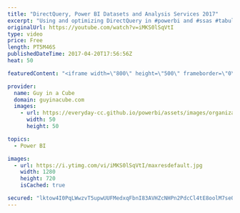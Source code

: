 ```yaml
---
title: "DirectQuery, Power BI Datasets and Analysis Services 2017"
excerpt: "Using and optimizing DirectQuery in #powerbi and #ssas #tabular (@marcorus) http://sqlblog.com/blogs/marco_russo/archive/2017/04/19/using-and-optimizing-directquery-in-powerbi-and-ssas-tabular.aspx  The Must Have Resource list to Master Power BI (@theexcelclub) http://theexcelclub.com/the-must-have-resource-list-to-master-power-bi/"
originalUrl: https://youtube.com/watch?v=iMKS0lSqVtI
type: video
price: Free
length: PT5M46S
publishedDateTime: 2017-04-20T17:56:56Z
heat: 50

featuredContent: "<iframe width=\"800\" height=\"500\" frameborder=\"0\" src=\"https://www.youtube.com/embed/iMKS0lSqVtI\" allow=\"accelerometer; autoplay; encrypted-media; gyroscope; picture-in-picture\" allowfullscreen></iframe>"

provider:
  name: Guy in a Cube
  domain: guyinacube.com
  images:
    - url: https://everyday-cc.github.io/powerbi/assets/images/organizations/guyinacube.com-50x50.jpg
      width: 50
      height: 50

topics:
  - Power BI

images:
  - url: https://i.ytimg.com/vi/iMKS0lSqVtI/maxresdefault.jpg
    width: 1280
    height: 720
    isCached: true

secured: "lktow4I0PqLWwzvT5upwUUFMedxqFbnI83AVHZcNHPn2PdcCl4tE8oolM7seObAXkoGS/nfPJjov66onDmfjS/ZDIGM83MBrfBrkL/cus3FraD4KKPsFBYqkzTOqH9yUX6Ds5nkwgJT91Zys1TPSoq68VWQ2DxzkE1BV9Mz+A8ozFYGm3eX6Dz44KIq79iwGQk9wpT5c7se+vx9W4luajJh3AwzXHZZNhN4vQfgmLDGL+oH2GJt62uRf/Z57DnQZix+VLzd1zjtw209Bv3CSyJi9VmbUDUA8YSUu8pFMXGyHVRMupiLhhr8LbKH+mhZg3k38Oz3XhHmdWf0XbW6Lrb7R/6fQVKpN6JgY3UbPkmFofNpVxy3zFnuXlriJfBVbCehNNkpRgBmtqQ9fw1H2BViH+EdCJibNo7p1Yix+zLs=;bh3UCJmGeje1pl7H60C06Q=="
---
```


